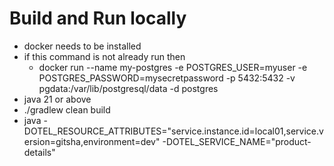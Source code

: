 # Build and Run locally
- docker needs to be installed
- if this command is not already run then 
  - docker run --name my-postgres -e POSTGRES_USER=myuser -e POSTGRES_PASSWORD=mysecretpassword -p 5432:5432 -v pgdata:/var/lib/postgresql/data -d postgres
- java 21 or above
- ./gradlew clean build
- java -DOTEL_RESOURCE_ATTRIBUTES="service.instance.id=local01,service.version=gitsha,environment=dev" -DOTEL_SERVICE_NAME="product-details"